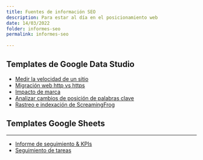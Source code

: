 ```yaml
---
title: Fuentes de información SEO
description: Para estar al día en el posicionamiento web
date: 14/03/2022
folder: informes-seo
permalink: informes-seo
  
---
```


## Templates de Google Data Studio

- [Medir la velocidad de un sitio]( https://www.searchenginejournal.com/build-speed-dashboards-google-data-studio/321343/)
- [Migración web http vs https](https://simoncox.com/article/using-google-data-studio-to-review-your-http-to-https-migration)
- [Impacto de marca](https://www.morrowlytics.co.uk/google-data-studio/benchmarking-your-search-penetration/)
- [Analizar cambios de posición de palabras clave]( https://datastudio.google.com/u/0/reporting/1Fm7x1vc0vLokRhGf0WqaMd52mw7wjaSI/page/6zXD)
- [Rastreo e indexación de ScreamingFrog](https://datastudio.google.com/reporting/4ce5740d-318d-42bb-befc-5dfb6c7e28f0/page/p_mignxmm5rc)

## Templates Google Sheets 
--------------
- [Informe de seguimiento & KPIs](https://docs.google.com/spreadsheets/d/1zWkOVpXJ_jlHK96gz414KEryDgqIYg9V0huyvKOofzE/edit#gid=0) 
- [Seguimiento de tareas](https://docs.google.com/spreadsheets/d/1S4oO4Ss0MYlyUDm_AaRLCd5r6r3NUUd9E5LAyPa7fFM/edit?usp=sharing)
<!--stackedit_data:
eyJoaXN0b3J5IjpbLTM4MDcxNDYzOV19
-->